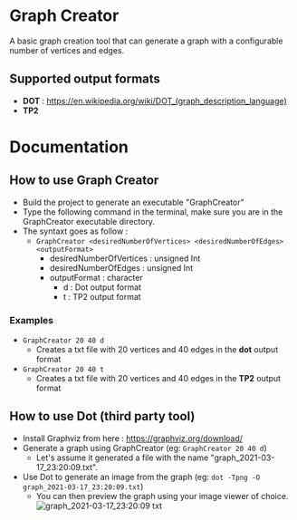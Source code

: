 # Graph Creator  
A basic graph creation tool that can generate a graph with a configurable number of vertices and edges.  
## Supported output formats
- **DOT** : https://en.wikipedia.org/wiki/DOT_(graph_description_language)  
- **TP2**  
  
# Documentation  
## How to use Graph Creator  
- Build the project to generate an executable "GraphCreator"  
- Type the following command in the terminal, make sure you are in the GraphCreator executable directory.  
- The syntaxt goes as follow : 
  - `GraphCreator <desiredNumberOfVertices> <desiredNumberOfEdges> <outputFormat>`     
    - desiredNumberOfVertices : unsigned Int  
    - desiredNumberOfEdges : unsigned Int  
    - outputFormat : character
      - d : Dot output format
      - t : TP2 output format
### Examples  
- `GraphCreator 20 40 d`  
  - Creates a txt file with 20 vertices and 40 edges in the **dot** output format
- `GraphCreator 20 40 t`  
  - Creates a txt file with 20 vertices and 40 edges in the **TP2** output format  

 ## How to use Dot (third party tool)    
 - Install Graphviz from here : https://graphviz.org/download/  
 - Generate a graph using GraphCreator (eg: `GraphCreator 20 40 d`)  
   - Let's assume it generated a file with the name "graph_2021-03-17_23:20:09.txt". 
 - Use Dot to generate an image from the graph (eg: `dot -Tpng -O graph_2021-03-17_23:20:09.txt`)  
   - You can then preview the graph using your image viewer of choice.  
   ![graph_2021-03-17_23:20:09 txt](https://user-images.githubusercontent.com/26939775/111569497-2bc42700-8779-11eb-81c5-5d7a998e50c6.png)
